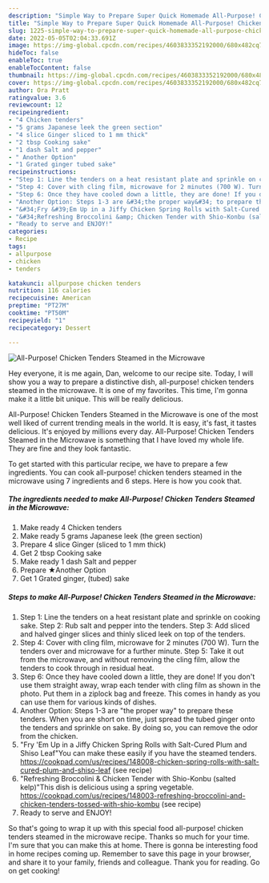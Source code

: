 ```yaml
---
description: "Simple Way to Prepare Super Quick Homemade All-Purpose! Chicken Tenders Steamed in the Microwave"
title: "Simple Way to Prepare Super Quick Homemade All-Purpose! Chicken Tenders Steamed in the Microwave"
slug: 1225-simple-way-to-prepare-super-quick-homemade-all-purpose-chicken-tenders-steamed-in-the-microwave
date: 2022-05-05T02:04:33.691Z
image: https://img-global.cpcdn.com/recipes/4603833352192000/680x482cq70/all-purpose-chicken-tenders-steamed-in-the-microwave-recipe-main-photo.jpg
hideToc: false
enableToc: true
enableTocContent: false
thumbnail: https://img-global.cpcdn.com/recipes/4603833352192000/680x482cq70/all-purpose-chicken-tenders-steamed-in-the-microwave-recipe-main-photo.jpg
cover: https://img-global.cpcdn.com/recipes/4603833352192000/680x482cq70/all-purpose-chicken-tenders-steamed-in-the-microwave-recipe-main-photo.jpg
author: Ora Pratt
ratingvalue: 3.6
reviewcount: 12
recipeingredient:
- "4 Chicken tenders"
- "5 grams Japanese leek the green section"
- "4 slice Ginger sliced to 1 mm thick"
- "2 tbsp Cooking sake"
- "1 dash Salt and pepper"
- " Another Option"
- "1 Grated ginger tubed sake"
recipeinstructions:
- "Step 1: Line the tenders on a heat resistant plate and sprinkle on cooking sake. Step 2: Rub salt and pepper into the tenders. Step 3: Add sliced and halved ginger slices and thinly sliced leek on top of the tenders."
- "Step 4: Cover with cling film, microwave for 2 minutes (700 W). Turn the tenders over and microwave for a further minute.  Step 5: Take it out from the microwave, and without removing the cling film, allow the tenders to cook through in residual heat."
- "Step 6: Once they have cooled down a little, they are done! If you don&#39;t use them straight away, wrap each tender with cling film as shown in the photo. Put them in a ziplock bag and freeze. This comes in handy as you can use them for various kinds of dishes."
- "Another Option: Steps 1-3 are &#34;the proper way&#34; to prepare these tenders. When you are short on time, just spread the tubed ginger onto the tenders and sprinkle on sake. By doing so, you can remove the odor from the chicken."
- "&#34;Fry &#39;Em Up in a Jiffy Chicken Spring Rolls with Salt-Cured Plum and Shiso Leaf&#34;You can make these easily if you have the steamed tenders.  https://cookpad.com/us/recipes/148008-chicken-spring-rolls-with-salt-cured-plum-and-shiso-leaf           (see recipe)"
- "&#34;Refreshing Broccolini &amp; Chicken Tender with Shio-Konbu (salted kelp)&#34;This dish is delicious using a spring vegetable.  https://cookpad.com/us/recipes/148003-refreshing-broccolini-and-chicken-tenders-tossed-with-shio-kombu           (see recipe)"
- "Ready to serve and ENJOY!"
categories:
- Recipe
tags:
- allpurpose
- chicken
- tenders

katakunci: allpurpose chicken tenders 
nutrition: 116 calories
recipecuisine: American
preptime: "PT27M"
cooktime: "PT50M"
recipeyield: "1"
recipecategory: Dessert

---
```



![All-Purpose! Chicken Tenders Steamed in the Microwave](https://img-global.cpcdn.com/recipes/4603833352192000/680x482cq70/all-purpose-chicken-tenders-steamed-in-the-microwave-recipe-main-photo.jpg)

Hey everyone, it is me again, Dan, welcome to our recipe site. Today, I will show you a way to prepare a distinctive dish, all-purpose! chicken tenders steamed in the microwave. It is one of my favorites. This time, I'm gonna make it a little bit unique. This will be really delicious.

All-Purpose! Chicken Tenders Steamed in the Microwave is one of the most well liked of current trending meals in the world. It is easy, it's fast, it tastes delicious. It's enjoyed by millions every day. All-Purpose! Chicken Tenders Steamed in the Microwave is something that I have loved my whole life. They are fine and they look fantastic.




To get started with this particular recipe, we have to prepare a few ingredients. You can cook all-purpose! chicken tenders steamed in the microwave using 7 ingredients and 6 steps. Here is how you cook that.

<!--inarticleads1-->

##### The ingredients needed to make All-Purpose! Chicken Tenders Steamed in the Microwave:

1. Make ready 4 Chicken tenders
1. Make ready 5 grams Japanese leek (the green section)
1. Prepare 4 slice Ginger (sliced to 1 mm thick)
1. Get 2 tbsp Cooking sake
1. Make ready 1 dash Salt and pepper
1. Prepare  ★Another Option
1. Get 1 Grated ginger, (tubed) sake




<!--inarticleads2-->

##### Steps to make All-Purpose! Chicken Tenders Steamed in the Microwave:

1. Step 1: Line the tenders on a heat resistant plate and sprinkle on cooking sake. Step 2: Rub salt and pepper into the tenders. Step 3: Add sliced and halved ginger slices and thinly sliced leek on top of the tenders.
1. Step 4: Cover with cling film, microwave for 2 minutes (700 W). Turn the tenders over and microwave for a further minute.  Step 5: Take it out from the microwave, and without removing the cling film, allow the tenders to cook through in residual heat.
1. Step 6: Once they have cooled down a little, they are done! If you don&#39;t use them straight away, wrap each tender with cling film as shown in the photo. Put them in a ziplock bag and freeze. This comes in handy as you can use them for various kinds of dishes.
1. Another Option: Steps 1-3 are &#34;the proper way&#34; to prepare these tenders. When you are short on time, just spread the tubed ginger onto the tenders and sprinkle on sake. By doing so, you can remove the odor from the chicken.
1. &#34;Fry &#39;Em Up in a Jiffy Chicken Spring Rolls with Salt-Cured Plum and Shiso Leaf&#34;You can make these easily if you have the steamed tenders.  https://cookpad.com/us/recipes/148008-chicken-spring-rolls-with-salt-cured-plum-and-shiso-leaf           (see recipe)
1. &#34;Refreshing Broccolini &amp; Chicken Tender with Shio-Konbu (salted kelp)&#34;This dish is delicious using a spring vegetable.  https://cookpad.com/us/recipes/148003-refreshing-broccolini-and-chicken-tenders-tossed-with-shio-kombu           (see recipe)
1. Ready to serve and ENJOY!



So that's going to wrap it up with this special food all-purpose! chicken tenders steamed in the microwave recipe. Thanks so much for your time. I'm sure that you can make this at home. There is gonna be interesting food in home recipes coming up. Remember to save this page in your browser, and share it to your family, friends and colleague. Thank you for reading. Go on get cooking!
